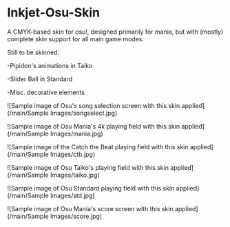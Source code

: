 # Inkjet-Osu-Skin
A CMYK-based skin for osu!, designed primarily for mania, but with (mostly) complete skin support for all main game modes.

Still to be skinned:

-Pipidon's animations in Taiko

-Slider Ball in Standard

-Misc. decorative elements

![Sample image of Osu's song selection screen with this skin applied](/main/Sample Images/songselect.jpg)

![Sample image of Osu Mania's 4k playing field with this skin applied](/main/Sample Images/mania.jpg)

![Sample image of the Catch the Beat playing field with this skin applied](/main/Sample Images/ctb.jpg)

![Sample image of Osu Taiko's playing field with this skin applied](/main/Sample Images/taiko.jpg)

![Sample image of Osu Standard playing field with this skin applied](/main/Sample Images/std.jpg)

![Sample image of Osu Mania's score screen with this skin applied](/main/Sample Images/score.jpg)
